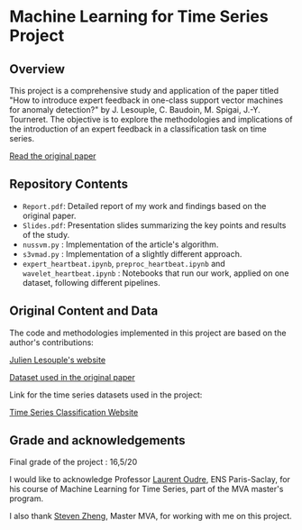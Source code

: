 # Machine Learning for Time Series Project

## Overview

This project is a comprehensive study and application of the paper titled "How to introduce expert feedback in one-class support vector machines for anomaly detection?" by J. Lesouple, C. Baudoin, M. Spigai, J.-Y. Tourneret. The objective is to explore the methodologies and implications of the introduction of an expert feedback in a classification task on time series.

[Read the original paper](https://oatao.univ-toulouse.fr/28058/1/Lesouple_28058.pdf)

## Repository Contents

- `Report.pdf`: Detailed report of my work and findings based on the original paper.
- `Slides.pdf`: Presentation slides summarizing the key points and results of the study.
- `nussvm.py` : Implementation of the article's algorithm.
- `s3vmad.py` : Implementation of a slightly different approach.
- `expert_heartbeat.ipynb`, `preproc_heartbeat.ipynb` and `wavelet_heartbeat.ipynb` : Notebooks that run our work, applied on one dataset, following different pipelines.

## Original Content and Data

The code and methodologies implemented in this project are based on the author's contributions:

[Julien Lesouple's website](http://perso.recherche.enac.fr/~julien.lesouple/)

[Dataset used in the original paper](https://github.com/shubhomoydas/ad_examples/tree/master/ad_examples/datasets/anomaly)

Link for the time series datasets used in the project:

[Time Series Classification Website](https://www.timeseriesclassification.com/dataset.php)

## Grade and acknowledgements

Final grade of the project : 16,5/20

I would like to acknowledge Professor [Laurent Oudre](http://www.laurentoudre.fr/), ENS Paris-Saclay, for his course of Machine Learning for Time Series, part of the MVA master's program.

I also thank [Steven Zheng](https://www.linkedin.com/in/stevenzheng07/), Master MVA, for working with me on this project.
